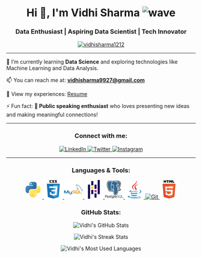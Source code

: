 <h1 align="center">
  Hi 👋, I'm Vidhi Sharma
  <img src="https://media.giphy.com/media/26AOSz34ZnWPKf5cI/giphy.gif" alt="wave" width="50" />
</h1>
<h3 align="center">
  Data Enthusiast | Aspiring Data Scientist | Tech Innovator
</h3>

<p align="center">
  <a href="https://github.com/ryo-ma/github-profile-trophy">
    <img src="https://github-profile-trophy.vercel.app/?username=vidhisharma1212&theme=dark&no-frame=true&row=1&column=4" alt="vidhisharma1212" />
  </a>
</p>

---

<p align="left">
  🌱 I’m currently learning <strong>Data Science</strong> and exploring technologies like Machine Learning and Data Analysis.
</p>

<p align="left">
  📫 You can reach me at: <strong><a href="mailto:vidhisharma9927@gmail.com">vidhisharma9927@gmail.com</a></strong>
</p>

<p align="left">
  📄 View my experiences: <a href="https://drive.google.com/file/d/1rXNIyINg5a1ODBxCe3QI8dfoWikE9E2A/view?usp=sharing" target="_blank">Resume</a>
</p>

<p align="left">
  ⚡ Fun fact: <strong>🎤 Public speaking enthusiast</strong> who loves presenting new ideas and making meaningful connections!
</p>

---

<h3 align="center">Connect with me:</h3>
<p align="center">
  <a href="https://www.linkedin.com/in/vidhi-sharma-4b182927a" target="blank">
    <img src="https://raw.githubusercontent.com/rahuldkjain/github-profile-readme-generator/master/src/images/icons/Social/linked-in-alt.svg" alt="LinkedIn" height="40" width="40" />
  </a>
  <a href="https://twitter.com/" target="blank">
    <img src="https://raw.githubusercontent.com/rahuldkjain/github-profile-readme-generator/master/src/images/icons/Social/twitter.svg" alt="Twitter" height="40" width="40" />
  </a>
  <a href="https://www.instagram.com/" target="blank">
    <img src="https://raw.githubusercontent.com/rahuldkjain/github-profile-readme-generator/master/src/images/icons/Social/instagram.svg" alt="Instagram" height="40" width="40" />
  </a>
</p>

---

<h3 align="center">Languages & Tools:</h3>
<p align="center">
  <a href="https://www.python.org" target="_blank">
    <img src="https://raw.githubusercontent.com/devicons/devicon/master/icons/python/python-original.svg" alt="Python" width="50" height="50" />
  </a>
  <a href="https://www.w3schools.com/css/" target="_blank">
    <img src="https://raw.githubusercontent.com/devicons/devicon/master/icons/css3/css3-original-wordmark.svg" alt="CSS" width="50" height="50" />
  </a>
  <a href="https://www.mysql.com/" target="_blank">
    <img src="https://raw.githubusercontent.com/devicons/devicon/master/icons/mysql/mysql-original-wordmark.svg" alt="MySQL" width="50" height="50" />
  </a>
  
  
  <a href="https://pandas.pydata.org/" target="_blank">
    <img src="https://raw.githubusercontent.com/devicons/devicon/2ae2a900d2f041da66e950e4d48052658d850630/icons/pandas/pandas-original.svg" alt="Pandas" width="50" height="50" />
  </a>
  <a href="https://www.postgresql.org" target="_blank">
    <img src="https://raw.githubusercontent.com/devicons/devicon/master/icons/postgresql/postgresql-original-wordmark.svg" alt="PostgreSQL" width="50" height="50" />
  </a>
  <a href="https://www.java.com" target="_blank">
    <img src="https://raw.githubusercontent.com/devicons/devicon/master/icons/java/java-original.svg" alt="Java" width="50" height="50" />
  </a>
  <a href="https://git-scm.com/" target="_blank">
    <img src="https://www.vectorlogo.zone/logos/git-scm/git-scm-icon.svg" alt="Git" width="50" height="50" />
  </a>
  <a href="https://www.w3.org/html/" target="_blank">
    <img src="https://raw.githubusercontent.com/devicons/devicon/master/icons/html5/html5-original-wordmark.svg" alt="HTML5" width="50" height="50" />
  </a>
</p>


<h3 align="center">GitHub Stats:</h3>
<p align="center">
  <img src="https://github-readme-stats.vercel.app/api?username=vidhisharma1212&show_icons=true&theme=dark&locale=en" alt="Vidhi's GitHub Stats" />
</p>

<p align="center">
  <img src="https://github-readme-streak-stats.herokuapp.com/?user=vidhisharma1212&theme=dark" alt="Vidhi's Streak Stats" />
</p>

<p align="center">
  <img src="https://github-readme-stats.vercel.app/api/top-langs?username=vidhisharma1212&show_icons=true&theme=dark&locale=en&layout=compact" alt="Vidhi's Most Used Languages" />
</p>

